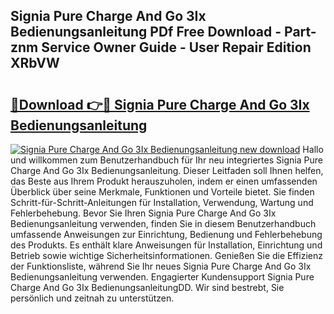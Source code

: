 ## Signia Pure Charge And Go 3Ix Bedienungsanleitung PDf Free Download - Part-znm Service Owner Guide - User Repair Edition XRbVW

# <h2><a href="http://df4bfw.blite.top/?on=Signia+Pure+Charge+And+Go+3Ix+Bedienungsanleitung">🔗Download 👉🔴 Signia Pure Charge And Go 3Ix Bedienungsanleitung</a></h2>

[![Signia Pure Charge And Go 3Ix Bedienungsanleitung new download](https://i.imgur.com/lujVjoI.png)](http://df4bfw.blite.top/?on=Signia+Pure+Charge+And+Go+3Ix+Bedienungsanleitung)
Hallo und willkommen zum Benutzerhandbuch für Ihr neu integriertes Signia Pure Charge And Go 3Ix Bedienungsanleitung. Dieser Leitfaden soll Ihnen helfen, das Beste aus Ihrem Produkt herauszuholen, indem er einen umfassenden Überblick über seine Merkmale, Funktionen und Vorteile bietet. Sie finden Schritt-für-Schritt-Anleitungen für Installation, Verwendung, Wartung und Fehlerbehebung. Bevor Sie Ihren Signia Pure Charge And Go 3Ix Bedienungsanleitung verwenden, finden Sie in diesem Benutzerhandbuch umfassende Anweisungen zur Einrichtung, Bedienung und Fehlerbehebung des Produkts. Es enthält klare Anweisungen für Installation, Einrichtung und Betrieb sowie wichtige Sicherheitsinformationen. Genießen Sie die Effizienz der Funktionsliste, während Sie Ihr neues Signia Pure Charge And Go 3Ix Bedienungsanleitung verwenden. Engagierter Kundensupport Signia Pure Charge And Go 3Ix BedienungsanleitungDD. Wir sind bestrebt, Sie persönlich und zeitnah zu unterstützen.
